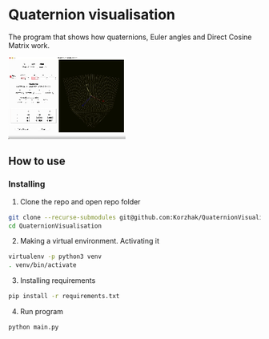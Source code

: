 # Quaternion visualisation

The program that shows how quaternions, Euler angles and Direct Cosine Matrix work.

![](img/QuaternionVisualisation.gif)

## How to use

### Installing

1. Clone the repo and open repo folder

```bash
git clone --recurse-submodules git@github.com:Korzhak/QuaternionVisualisation.git
cd QuaternionVisualisation
```

2. Making a virtual environment. Activating it

```bash
virtualenv -p python3 venv
. venv/bin/activate
```
3. Installing requirements

```bash
pip install -r requirements.txt
```

4. Run program

```bash
python main.py
```
